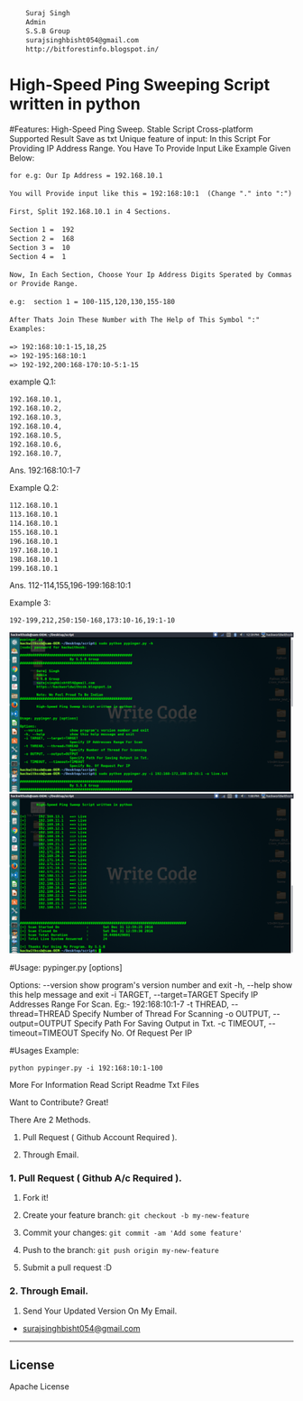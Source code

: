 ```
    Suraj Singh
    Admin
    S.S.B Group
    surajsinghbisht054@gmail.com
    http://bitforestinfo.blogspot.in/
```
#	High-Speed Ping Sweeping Script written in python

#Features:
	High-Speed Ping Sweep.
	Stable Script
	Cross-platform Supported
	Result Save as txt
	Unique feature of input:
	In this Script For Providing IP Address Range. You Have To Provide Input Like Example Given Below:

	for e.g: Our Ip Address = 192.168.10.1

	You will Provide input like this = 192:168:10:1  (Change "." into ":")

	First, Split 192.168.10.1 in 4 Sections. 

	Section 1 =  192
	Section 2 =  168
	Section 3 =  10
	Section 4 =  1

	Now, In Each Section, Choose Your Ip Address Digits Sperated by Commas or Provide Range.

	e.g:  section 1 = 100-115,120,130,155-180

	After Thats Join These Number with The Help of This Symbol ":"  Examples: 

	=> 192:168:10:1-15,18,25
	=> 192-195:168:10:1
	=> 192-192,200:168-170:10-5:1-15

example Q.1:

	192.168.10.1,
	192.168.10.2,
	192.168.10.3,
	192.168.10.4,
	192.168.10.5,
	192.168.10.6,
	192.168.10.7,

Ans. 192:168:10:1-7

Example Q.2: 

	112.168.10.1
	113.168.10.1
	114.168.10.1
	155.168.10.1
	196.168.10.1
	197.168.10.1
	198.168.10.1
	199.168.10.1

Ans. 112-114,155,196-199:168:10:1	

Example 3:
	
	192-199,212,250:150-168,173:10-16,19:1-10

![Screenshot](src/test.png?raw=true "Screenshot")
![Screenshot](src/test1.png?raw=true "Screenshot")


#Usage: 
	pypinger.py [options] 

Options:
  --version             show program's version number and exit
  -h, --help            show this help message and exit
  -i TARGET, --target=TARGET
                        Specify IP Addresses Range For Scan. Eg:- 192:168:10:1-7
  -t THREAD, --thread=THREAD
                        Specify Number of Thread For Scanning
  -o OUTPUT, --output=OUTPUT
                        Specify Path For Saving Output in Txt.
  -c TIMEOUT, --timeout=TIMEOUT
                        Specify No. Of Request Per IP


#Usages Example:

	python pypinger.py -i 192:168:10:1-100

More For Information Read Script Readme Txt Files


Want to Contribute? Great!


There Are 2 Methods.

1. Pull Request ( Github Account Required ).

2. Through Email.


### 1. Pull Request ( Github A/c Required ). 

1. Fork it!

2. Create your feature branch: `git checkout -b my-new-feature`

3. Commit your changes: `git commit -am 'Add some feature'`

4. Push to the branch: `git push origin my-new-feature`

5. Submit a pull request :D



### 2. Through Email.

1. Send Your Updated Version On My Email.

- surajsinghbisht054@gmail.com


----

## License

Apache License

